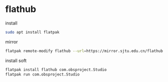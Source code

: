 # flathub

install

```sh
sudo apt install flatpak
```

mirror

```sh
flatpak remote-modify flathub --url=https://mirror.sjtu.edu.cn/flathub
```

install soft

```sh
flatpak install flathub com.obsproject.Studio
flatpak run com.obsproject.Studio
```